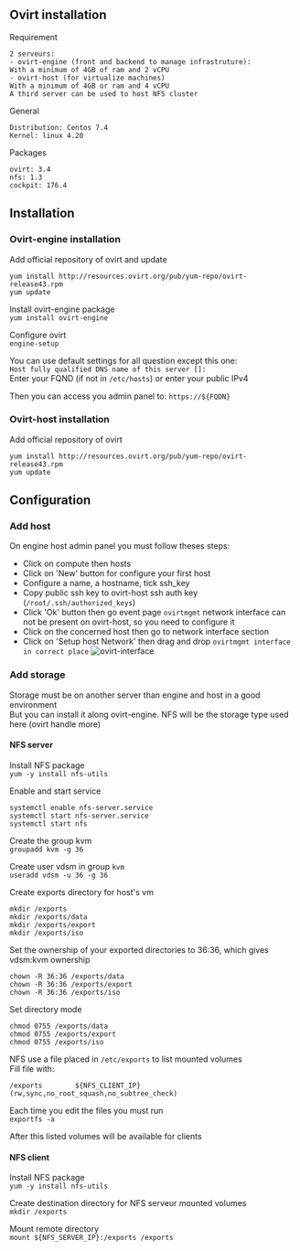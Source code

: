 Ovirt installation
------
Requirement
```
2 serveurs:
- ovirt-engine (front and backend to manage infrastruture): 
With a minimum of 4GB of ram and 2 vCPU
- ovirt-host (for virtualize machines)
With a minimum of 4GB or ram and 4 vCPU
A third server can be used to host NFS cluster
```

General
```
Distribution: Centos 7.4
Kernel: linux 4.20
```

Packages
```
ovirt: 3.4
nfs: 1.3
cockpit: 176.4
```

Installation
------
### Ovirt-engine installation
Add official repository of ovirt and update   
```
yum install http://resources.ovirt.org/pub/yum-repo/ovirt-release43.rpm
yum update
```

Install ovirt-engine package   
`yum install ovirt-engine`

Configure ovirt   
`engine-setup`

You can use default settings for all question except this one:   
`Host fully qualified DNS name of this server []:`   
Enter your FQND (if not in `/etc/hosts`) or enter your public IPv4

Then you can access you admin panel to: `https://${FQDN}`

### Ovirt-host installation
Add official repository of ovirt
```
yum install http://resources.ovirt.org/pub/yum-repo/ovirt-release43.rpm
yum update
```

Configuration
------
### Add host
On engine host admin panel you must follow theses steps:   
- Click on compute then hosts
- Click on 'New' button for configure your first host
- Configure a name, a hostname, tick ssh_key
- Copy public ssh key to ovirt-host ssh auth key (`/root/.ssh/authorized_keys`)
- Click 'Ok' button then go event page
`ovirtmgmt` network interface can not be present on ovirt-host, so you need to configure it
- Click on the concerned host then go to network interface section
- Click on 'Setup host Network' then drag and drop `ovirtmgmt interface in correct place`
![ovirt-interface](https://gitlab.com:bbichero/Documentation.git/Virtualisation_managment/Ovirt/assets/ovirtmgmt-interface.png)

### Add storage
Storage must be on another server than engine and host in a good environment   
But you can install it along ovirt-engine.
NFS will be the storage type used here (ovirt handle more)

#### NFS server
Install NFS package   
`yum -y install nfs-utils`

Enable and start service
```
systemctl enable nfs-server.service
systemctl start nfs-server.service
systemctl start nfs
```

Create the group kvm   
`groupadd kvm -g 36`

Create user vdsm in group `kvm`   
`useradd vdsm -u 36 -g 36`

Create exports directory for host's vm
```
mkdir /exports
mkdir /exports/data
mkdir /exports/export
mkdir /exports/iso
```
Set the ownership of your exported directories to 36:36, which gives vdsm:kvm ownership
```
chown -R 36:36 /exports/data
chown -R 36:36 /exports/export
chown -R 36:36 /exports/iso
```

Set directory mode
```
chmod 0755 /exports/data
chmod 0755 /exports/export
chmod 0755 /exports/iso
```

NFS use a file placed in `/etc/exports` to list mounted volumes   
Fill file with:
```
/exports        ${NFS_CLIENT_IP}(rw,sync,no_root_squash,no_subtree_check)
```

Each time you edit the files you must run   
`exportfs -a`

After this listed volumes will be available for clients

#### NFS client
Install NFS package   
`yum -y install nfs-utils`

Create destination directory for NFS serveur mounted volumes   
`mkdir /exports`

Mount remote directory   
`mount ${NFS_SERVER_IP}:/exports /exports`
